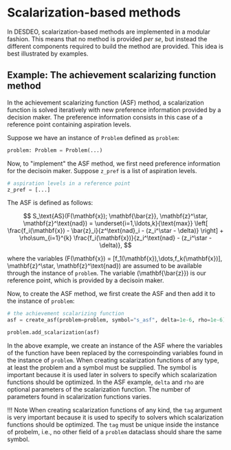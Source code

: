 # Scalarization-based methods
In DESDEO, scalarization-based methods are implemented in a modular fashion.
This means that no method is provided _per se_, but instead the different
components required to build the method are provided. This idea is best illustrated
by examples.

## Example: The achievement scalarizing function method
In the achievement scalarizing function (ASF) method, a scalarization function is solved
iteratively with new preference information provided by a decision maker. The 
preference information consists in this case of a reference point containing
aspiration levels.

Suppose we have an instance of `Problem` defined as `problem`:

```python
problem: Problem = Problem(...)
```

Now, to "implement" the  ASF method, we first need preference information
for the decisoin maker. Suppose `z_pref` is a list of aspiration levels.

```python
# aspiration levels in a reference point
z_pref = [...]
```

The ASF is defined as follows:

$$
    S_\text{AS}(F(\mathbf{x}); \mathbf{\bar{z}}, \mathbf{z}^\star, \mathbf{z}^\text{nad}) = 
    \underset{i=1,\ldots,k}{\text{max}}
    \left[
    \frac{f_i(\mathbf{x}) - \bar{z}_i}{z^\text{nad}_i - (z_i^\star - \delta)}
    \right]
    + \rho\sum_{i=1}^{k} \frac{f_i(\mathbf{x})}{z_i^\text{nad} - (z_i^\star - \delta)},
$$

where the variables \(F(\mathbf{x}) = [f_1(\mathbf{x}),\dots,f_k(\mathbf{x})], \mathbf{z}^\star, \mathbf{z}^\text{nad}\)
are assumed to be available through the instance of `problem`. The variable \(\mathbf{\bar{z}}\) is our reference point,
which is provided by a decisoin maker.

Now, to create the ASF method, we first create the ASF and then add it to the instance of `problem`:

```python
# the achievement scalarizing function
asf = create_asf(problem=problem, symbol="s_asf", delta=1e-6, rho=1e-6)

problem.add_scalarization(asf)
```

In the above example, we create an instance of the ASF where the variables of the function have been replaced by the
correspoinding variables found in the instance of `problem`. When creating scalarization functions of any type, at least
the problem and a symbol must be supplied. The symbol is important because it is used later in solvers to specify
which scalarization functions should be optimized. In the ASF example, `delta` and `rho` are optional parameters of the
scalarization function. The number of parameters found in scalarization functions varies.

!!! Note
    When creating scalarization functions of any kind, the `tag` argument is very important because it is used
    to specify to solvers which scalarization functions should be optimized. The `tag` must be unique inside
    the instance of probelm, i.e., no other field of a `problem` dataclass should share the same symbol.